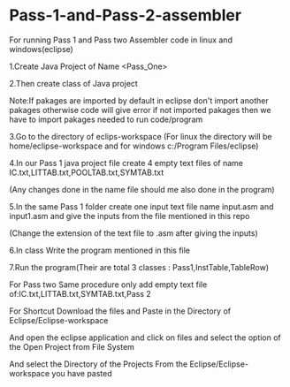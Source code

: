 # Pass-1-and-Pass-2-assembler

For running Pass 1 and Pass two Assembler code in linux and windows(eclipse)

1.Create Java Project of Name <Pass_One>

2.Then create class of Java project 

Note:If pakages are imported by default in eclipse don't import another pakages otherwise code will give error
if not imported pakages then we have to import pakages needed to run code/program

3.Go to the directory of eclips-workspace (For linux the directory will be home/eclipse-workspace and for windows c:/Program Files/eclipse)

4.In our Pass 1 java project file create 4 empty text files of name IC.txt,LITTAB.txt,POOLTAB.txt,SYMTAB.txt

(Any changes done in the name file should me also done in the program)

5.In the same Pass 1 folder create one input text file name input.asm and input1.asm and give the inputs from the file mentioned in this repo

(Change the extension of the text file to .asm after giving the inputs)

6.In class Write the program mentioned in this file

7.Run the program(Their are total 3 classes : Pass1,InstTable,TableRow)


For Pass two Same procedure only add empty text file of:IC.txt,LITTAB.txt,SYMTAB.txt,Pass 2

For Shortcut Download the files and Paste in the Directory of Eclipse/Eclipse-workspace

And open the eclipse application and click on files and select the option of the Open Project from File System

And select the Directory of the Projects From the Eclipse/Eclipse-workspace you have pasted

